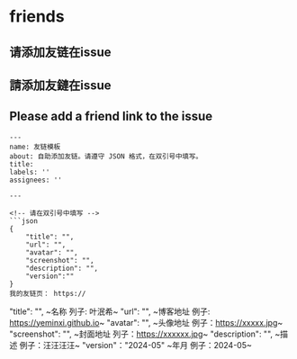# friends

## 请添加友链在issue
## 請添加友鏈在issue
## Please add a friend link to the issue

```
---
name: 友链模板
about: 自助添加友链。请遵守 JSON 格式，在双引号中填写。
title:
labels: ''
assignees: ''

---

<!-- 请在双引号中填写 -->
```json
{
    "title": "",
    "url": "",
    "avatar": "",
    "screenshot": "",
    "description": "",
    "version":""
}
我的友链页： https://

```
"title": "",
~名称 列子: 叶泯希~
"url": "",
~博客地址 例子: https://yeminxi.github.io~
"avatar": "",
~头像地址 例子：https://xxxxx.jpg~
"screenshot": "",
~封面地址 列子：https://xxxxxx.jpg~
"description": "",
~描述 例子：汪汪汪汪~
"version"："2024-05"
~年月 例子：2024-05~
